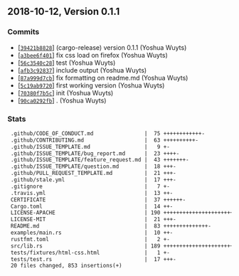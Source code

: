 ## 2018-10-12, Version 0.1.1
### Commits
- [[`39421b8828`](https://github.com/chooxide/html-index/commit/39421b8828266d68050cf7eb1ee2e905976fbee8)] (cargo-release) version 0.1.1 (Yoshua Wuyts)
- [[`a3bee6f401`](https://github.com/chooxide/html-index/commit/a3bee6f401ac51ab4262ed4e3758780e75ce11d5)] fix css load on firefox (Yoshua Wuyts)
- [[`56c3540c28`](https://github.com/chooxide/html-index/commit/56c3540c283a2edeffad88bd6d7bedeba80890ee)] test (Yoshua Wuyts)
- [[`afb3c92837`](https://github.com/chooxide/html-index/commit/afb3c92837d8939f0c0f0afdb7affa2d8845e4bd)] include output (Yoshua Wuyts)
- [[`87a999d7cb`](https://github.com/chooxide/html-index/commit/87a999d7cbff30a4c29b2db5e67db6b6304d27e3)] fix formatting on readme.md (Yoshua Wuyts)
- [[`5c19ab9720`](https://github.com/chooxide/html-index/commit/5c19ab972094ed116f62f284fd325e045e3d9ef7)] first working version (Yoshua Wuyts)
- [[`70380f7b5c`](https://github.com/chooxide/html-index/commit/70380f7b5c5c5477f8fb6f42c521222ada3d29bd)] init (Yoshua Wuyts)
- [[`90ca0292fb`](https://github.com/chooxide/html-index/commit/90ca0292fb7c934d68b44ab8a7c6d0061cd40889)] . (Yoshua Wuyts)

### Stats
```diff
 .github/CODE_OF_CONDUCT.md                |  75 ++++++++++++-
 .github/CONTRIBUTING.md                   |  63 ++++++++++-
 .github/ISSUE_TEMPLATE.md                 |   9 +-
 .github/ISSUE_TEMPLATE/bug_report.md      |  23 ++++-
 .github/ISSUE_TEMPLATE/feature_request.md |  43 +++++++-
 .github/ISSUE_TEMPLATE/question.md        |  18 +++-
 .github/PULL_REQUEST_TEMPLATE.md          |  21 +++-
 .github/stale.yml                         |  17 +++-
 .gitignore                                |   7 +-
 .travis.yml                               |  13 ++-
 CERTIFICATE                               |  37 ++++++-
 Cargo.toml                                |  14 ++-
 LICENSE-APACHE                            | 190 +++++++++++++++++++++++++++++++-
 LICENSE-MIT                               |  21 +++-
 README.md                                 |  83 ++++++++++++++-
 examples/main.rs                          |  10 ++-
 rustfmt.toml                              |   2 +-
 src/lib.rs                                | 189 +++++++++++++++++++++++++++++++-
 tests/fixtures/html-css.html              |   1 +-
 tests/test.rs                             |  17 +++-
 20 files changed, 853 insertions(+)
```


